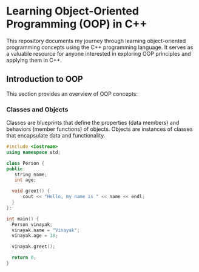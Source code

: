 
<h1 class="title">Learning Object-Oriented Programming (OOP) in C++</h1>

<p class="description">This repository documents my journey through learning object-oriented programming concepts using the C++ programming language. It serves as a valuable resource for anyone interested in exploring OOP principles and applying them in C++.</p>

<div class="content">

  <h2 class="large-heading">Introduction to OOP</h2>

  This section provides an overview of OOP concepts:

  <h3 class="large-heading">Classes and Objects</h3>

  Classes are blueprints that define the properties (data members) and behaviors (member functions) of objects. Objects are instances of classes that encapsulate data and functionality.

  ```c++
  #include <iostream>
  using namespace std;

  class Person {
  public:
     string name;
     int age;

    void greet() {
        cout << "Hello, my name is " << name << endl;
    }
  };

  int main() {
    Person vinayak;
    vinayak.name = "Vinayak";
    vinayak.age = 18;

    vinayak.greet();

    return 0;
  }
